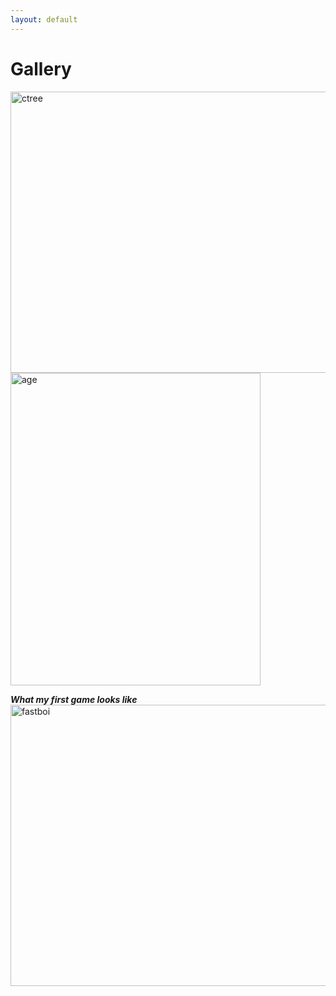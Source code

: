 ```yaml
---
layout: default
---
```



# Gallery

<img src="https://user-images.githubusercontent.com/59654263/73373712-f9bfdf00-42b0-11ea-943a-5f30bd0c5f21.png" width="800" height="450" alt="ctree"><br>
<img src="https://user-images.githubusercontent.com/59654263/73374577-58d22380-42b2-11ea-9b1e-bdbbf112cfbc.png" width="400" height="500" alt="age"><br>

***What my first game looks like***
<img src="https://user-images.githubusercontent.com/59654263/73374038-7b177180-42b1-11ea-8f68-dfc3cb665372.png" width="800" height="450" alt="fastboi"><br>
